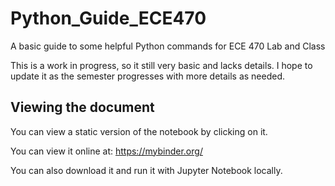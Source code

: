 # Python_Guide_ECE470
A basic guide to some helpful Python commands for ECE 470 Lab and Class

This is a work in progress, so it still very basic and lacks details.  I hope to update it as the semester progresses with more details as needed.

## Viewing the document
You can view a static version of the notebook by clicking on it.

You can view it online at:
https://mybinder.org/

You can also download it and run it with Jupyter Notebook locally.
